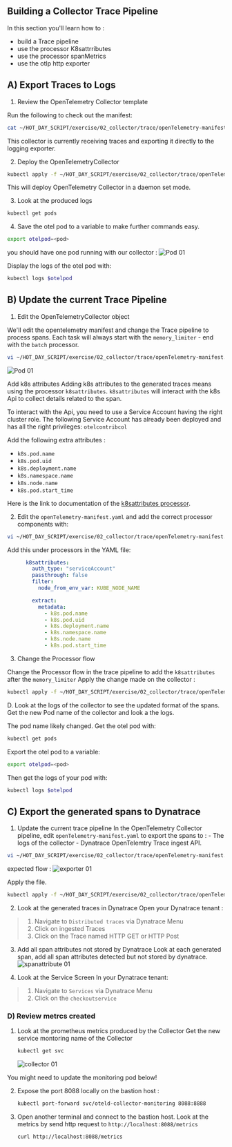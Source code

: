 ## Building a Collector Trace Pipeline

In this section you'll learn how to :

- build a Trace pipeline
- use the processor K8sattrributes
- use the processor spanMetrics
- use the otlp http exporter

## A) Export Traces to Logs

1. Review the OpenTelemetry Collector template

Run the following to check out the manifest:

```bash
cat ~/HOT_DAY_SCRIPT/exercise/02_collector/trace/openTelemetry-manifest.yaml
```

This collector is currently receiving traces and exporting it directly to the logging exporter.

2. Deploy the OpenTelemetryCollector

```bash
kubectl apply -f ~/HOT_DAY_SCRIPT/exercise/02_collector/trace/openTelemetry-manifest.yaml
```

This will deploy OpenTelemetry Collector in a daemon set mode.

3. Look at the produced logs

```bash
kubectl get pods
```

4. Save the otel pod to a variable to make further commands easy.

```bash
export otelpod=<pod>
```

you should have one pod running with our collector :
![Pod 01](../../../assets/images/pod01.png)

Display the logs of the otel pod with:

```bash
kubectl logs $otelpod
```

## B) Update the current Trace Pipeline

1. Edit the OpenTelemetryCollector object

We'll edit the opentelemetry manifest and change the Trace pipeline to process spans. Each task will always start with the `memory_limiter` - end with the `batch` processor.

```bash
vi ~/HOT_DAY_SCRIPT/exercise/02_collector/trace/openTelemetry-manifest.yaml
```

![Pod 01](../../../assets/images/processor_flow.png)

Add k8s attributes
Adding k8s attributes to the generated traces means using the processor `k8sattributes`.
`k8sattributes` will interact with the k8s Api to collect details related to the span.

To interact with the Api, you need to use a Service Account having the right cluster role.
The following Service Account has already been deployed and has all the right privileges: `otelcontribcol`

Add the following extra attributes :

- `k8s.pod.name`
- `k8s.pod.uid`
- `k8s.deployment.name`
- `k8s.namespace.name`
- `k8s.node.name`
- `k8s.pod.start_time`

Here is the link to documentation of the [k8sattributes processor](https://pkg.go.dev/github.com/open-telemetry/opentelemetry-collector-contrib/processor/k8sattributesprocessor).

2. Edit the `openTelemetry-manifest.yaml` and add the correct processor components with:

```bash
vi ~/HOT_DAY_SCRIPT/exercise/02_collector/trace/openTelemetry-manifest.yaml
```

Add this under processors in the YAML file:

```YAML
      k8sattributes:
        auth_type: "serviceAccount"
        passthrough: false
        filter:
          node_from_env_var: KUBE_NODE_NAME

        extract:
          metadata:
            - k8s.pod.name
            - k8s.pod.uid
            - k8s.deployment.name
            - k8s.namespace.name
            - k8s.node.name
            - k8s.pod.start_time

```

3. Change the Processor flow

Change the Processor flow in the trace pipeline to add the `k8sattributes` after the `memory_limiter`
Apply the change made on the collector :

```bash
kubectl apply -f ~/HOT_DAY_SCRIPT/exercise/02_collector/trace/openTelemetry-manifest.yaml
```

D. Look at the logs of the collector to see the updated format of the spans.
Get the new Pod name of the collector and look a the logs.

The pod name likely changed. Get the otel pod with:

```bash
kubectl get pods
```

Export the otel pod to a variable:

```bash
export otelpod=<pod>
```

Then get the logs of your pod with:

```bash
kubectl logs $otelpod
```

## C) Export the generated spans to Dynatrace

1. Update the current trace pipeline
   In the OpenTelemetry Collector pipeline, edit `openTelemetry-manifest.yaml` to export the spans to : - The logs of the collector - Dynatrace OpenTelemtry Trace ingest API.

```bash
vi ~/HOT_DAY_SCRIPT/exercise/02_collector/trace/openTelemetry-manifest.yaml
```

expected flow :
![exporter 01](../../../assets/images/exporter_flow.png)

Apply the file.

```bash
kubectl apply -f ~/HOT_DAY_SCRIPT/exercise/02_collector/trace/openTelemetry-manifest.yaml
```

2. Look at the generated traces in Dynatrace
   Open your Dynatrace tenant :

> 1.  Navigate to `Distributed traces` via Dynatrace Menu
> 2.  Click on ingested Traces
> 3.  Click on the Trace named HTTP GET or HTTP Post

3. Add all span attributes not stored by Dynatrace
   Look at each generated span, add all span attributes detected but not stored by dynatrace.
   ![spanattribute 01](../../../assets/images/span_attribute.png)

4. Look at the Service Screen
   In your Dynatrace tenant:

> 1.  Navigate to `Services` via Dynatrace Menu
> 2.  Click on the `checkoutservice`

### D) Review metrcs created

1. Look at the prometheus metrics produced by the Collector
   Get the new service montoring name of the Collector

   ```bash
   kubectl get svc
   ```

   ![collector 01](../../../assets/images/collector_metrics.png)

You might need to update the monitoring pod below!

2. Expose the port 8088 locally on the bastion host :

   ```bash
   kubectl port-forward svc/oteld-collector-monitoring 8088:8888
   ```

3. Open another terminal and connect to the bastion host.
   Look at the metrics by send http request to `http://localhost:8088/metrics`

   ```bash
   curl http://localhost:8088/metrics
   ```
